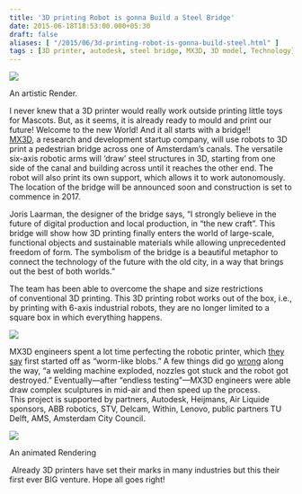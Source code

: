 ```yaml
---
title: '3D printing Robot is gonna Build a Steel Bridge'
date: 2015-06-18T18:53:00.000+05:30
draft: false
aliases: [ "/2015/06/3d-printing-robot-is-gonna-build-steel.html" ]
tags : [3D printer, autodesk, steel bridge, MX3D, 3D model, Technology]
---
```


[![](http://www.iflscience.com/sites/www.iflscience.com/files/styles/ifls_large/public/blog/%5Bnid%5D/bridge_0.jpg?itok=9NKhACzS)](http://www.iflscience.com/sites/www.iflscience.com/files/styles/ifls_large/public/blog/%5Bnid%5D/bridge_0.jpg?itok=9NKhACzS)

An artistic Render.

  
I never knew that a 3D printer would really work outside printing little toys for Mascots. But, as it seems, it is already ready to mould and print our future! Welcome to the new World! And it all starts with a bridge!!  
[MX3D](http://mx3d.com/), a research and development startup company, will use robots to 3D print a pedestrian bridge across one of Amsterdam’s canals. The versatile six-axis robotic arms will ‘draw’ steel structures in 3D, starting from one side of the canal and building across until it reaches the other end. The robot will also print its own support, which allows it to work autonomously. The location of the bridge will be announced soon and construction is set to commence in 2017.  
  
Joris Laarman, the designer of the bridge says, “I strongly believe in the future of digital production and local production, in “the new craft”. This bridge will show how 3D printing finally enters the world of large-scale, functional objects and sustainable materials while allowing unprecedented freedom of form. The symbolism of the bridge is a beautiful metaphor to connect the technology of the future with the old city, in a way that brings out the best of both worlds.”  
  
The team has been able to overcome the shape and size restrictions of conventional 3D printing. This 3D printing robot works out of the box, i.e., by printing with 6-axis industrial robots, they are no longer limited to a square box in which everything happens.  
  

[![](http://mx3d.com/wp-content/uploads/2015/06/Sketches-Bridge.jpg)](http://mx3d.com/wp-content/uploads/2015/06/Sketches-Bridge.jpg)

MX3D engineers spent a lot time perfecting the robotic printer, which [they say](https://www.youtube.com/watch?t=74&v=pZNTzkAR1Ho) first started off as “worm-like blobs.” A few things did go [wrong](http://www.sciencealert.com/autonomous-robot-arms-are-going-to-3d-print-a-bridge-in-amsterdam) along the way, “a welding machine exploded, nozzles got stuck and the robot got destroyed.” Eventually—after “endless testing”—MX3D engineers were able draw complex sculptures in mid-air and then speed up the process.  
This project is supported by partners, Autodesk, Heijmans, Air Liquide sponsors, ABB robotics, STV, Delcam, Within, Lenovo, public partners TU Delft, AMS, Amsterdam City Council.  

[![](http://2.bp.blogspot.com/-NsUmWY7LO44/VYLE2A1OkKI/AAAAAAAACwQ/gc15qri1urA/s1600/3dPrintingRobots.gif)](http://2.bp.blogspot.com/-NsUmWY7LO44/VYLE2A1OkKI/AAAAAAAACwQ/gc15qri1urA/s1600/3dPrintingRobots.gif)

An animated Rendering

  

 Already 3D printers have set their marks in many industries but this their first ever BIG venture. Hope all goes right!